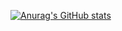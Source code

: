 [![Anurag's GitHub stats](https://github-readme-stats.vercel.app/api?username=Draco1js&theme=synthwave&show_icons=true)](https://github.com/anuraghazra/github-readme-stats)

